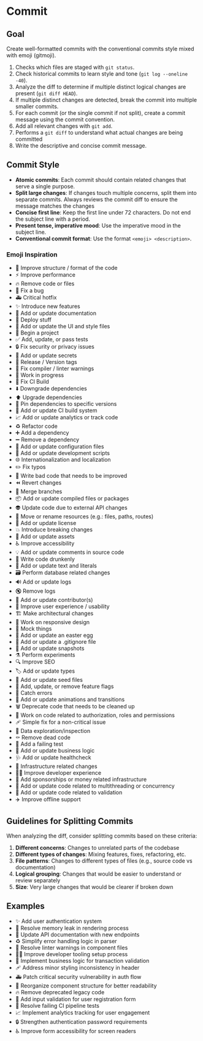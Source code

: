 # Commit

## Goal

Create well-formatted commits with the conventional commits style mixed with emoji (gitmoji).

1. Checks which files are staged with `git status`.
2. Check historical commits to learn style and tone (`git log --oneline -40`).
3. Analyze the diff to determine if multiple distinct logical changes are present (`git diff HEAD`).
4. If multiple distinct changes are detected, break the commit into multiple smaller commits.
5. For each commit (or the single commit if not split), create a commit message using the commit convention.
  1. Add all relevant changes with `git add`.
  2. Performs a `git diff` to understand what actual changes are being committed
  3. Write the descriptive and concise commit message.

## Commit Style

- **Atomic commits**: Each commit should contain related changes that serve a single purpose.
- **Split large changes**: If changes touch multiple concerns, split them into separate commits. Always reviews the commit diff to ensure the message matches the changes
- **Concise first line**: Keep the first line under 72 characters. Do not end the subject line with a period.
- **Present tense, imperative mood**: Use the imperative mood in the subject line.
- **Conventional commit format**: Use the format `<emoji> <description>`.

### Emoji Inspiration

  - 🎨 Improve structure / format of the code
  - ⚡️ Improve performance
  - 🔥 Remove code or files
  - 🐛 Fix a bug
  - 🚑️ Critical hotfix
  - ✨ Introduce new features
  - 📝 Add or update documentation
  - 🚀 Deploy stuff
  - 💄 Add or update the UI and style files
  - 🎉 Begin a project
  - ✅ Add, update, or pass tests
  - 🔒️ Fix security or privacy issues
  - 🔐 Add or update secrets
  - 🔖 Release / Version tags
  - 🚨 Fix compiler / linter warnings
  - 🚧 Work in progress
  - 💚 Fix CI Build
  - ⬇️ Downgrade dependencies
  - ⬆️ Upgrade dependencies
  - 📌 Pin dependencies to specific versions
  - 👷 Add or update CI build system
  - 📈 Add or update analytics or track code
  - ♻️ Refactor code
  - ➕ Add a dependency
  - ➖ Remove a dependency
  - 🔧 Add or update configuration files
  - 🔨 Add or update development scripts
  - 🌐 Internationalization and localization
  - ✏️ Fix typos
  - 💩 Write bad code that needs to be improved
  - ⏪️ Revert changes
  - 🔀 Merge branches
  - 📦️ Add or update compiled files or packages
  - 👽️ Update code due to external API changes
  - 🚚 Move or rename resources (e.g.: files, paths, routes)
  - 📄 Add or update license
  - 💥 Introduce breaking changes
  - 🍱 Add or update assets
  - ♿️ Improve accessibility
  - 💡 Add or update comments in source code
  - 🍻 Write code drunkenly
  - 💬 Add or update text and literals
  - 🗃️ Perform database related changes
  - 🔊 Add or update logs
  - 🔇 Remove logs
  - 👥 Add or update contributor(s)
  - 🚸 Improve user experience / usability
  - 🏗️ Make architectural changes
  - 📱 Work on responsive design
  - 🤡 Mock things
  - 🥚 Add or update an easter egg
  - 🙈 Add or update a .gitignore file
  - 📸 Add or update snapshots
  - ⚗️ Perform experiments
  - 🔍️ Improve SEO
  - 🏷️ Add or update types
  - 🌱 Add or update seed files
  - 🚩 Add, update, or remove feature flags
  - 🥅 Catch errors
  - 💫 Add or update animations and transitions
  - 🗑️ Deprecate code that needs to be cleaned up
  - 🛂 Work on code related to authorization, roles and permissions
  - 🩹 Simple fix for a non-critical issue
  - 🧐 Data exploration/inspection
  - ⚰️ Remove dead code
  - 🧪 Add a failing test
  - 👔 Add or update business logic
  - 🩺 Add or update healthcheck
  - 🧱 Infrastructure related changes
  - 🧑‍💻 Improve developer experience
  - 💸 Add sponsorships or money related infrastructure
  - 🧵 Add or update code related to multithreading or concurrency
  - 🦺 Add or update code related to validation
  - ✈️ Improve offline support

## Guidelines for Splitting Commits

When analyzing the diff, consider splitting commits based on these criteria:

1. **Different concerns**: Changes to unrelated parts of the codebase
2. **Different types of changes**: Mixing features, fixes, refactoring, etc.
3. **File patterns**: Changes to different types of files (e.g., source code vs documentation)
4. **Logical grouping**: Changes that would be easier to understand or review separately
5. **Size**: Very large changes that would be clearer if broken down

## Examples

- ✨ Add user authentication system
- 🐛 Resolve memory leak in rendering process
- 📝 Update API documentation with new endpoints
- ♻️ Simplify error handling logic in parser
- 🚨 Resolve linter warnings in component files
- 🧑‍💻 Improve developer tooling setup process
- 👔 Implement business logic for transaction validation
- 🩹 Address minor styling inconsistency in header
- 🚑️ Patch critical security vulnerability in auth flow
- 🎨 Reorganize component structure for better readability
- 🔥 Remove deprecated legacy code
- 🦺 Add input validation for user registration form
- 💚 Resolve failing CI pipeline tests
- 📈 Implement analytics tracking for user engagement
- 🔒️ Strengthen authentication password requirements
- ♿️ Improve form accessibility for screen readers
